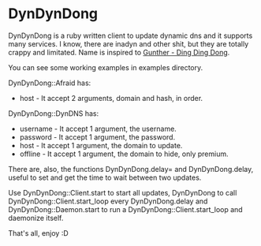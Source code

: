 DynDynDong
==========

DynDynDong is a ruby written client to update dynamic dns and it supports many
services.
I know, there are inadyn and other shit, but they are totally crappy and
limitated.
Name is inspired to [Gunther - Ding Ding Dong](http://www.youtube.com/watch?v=DbYtqAWDF2U).

You can see some working examples in examples directory.

DynDynDong::Afraid has:

  * host - It accept 2 arguments, domain and hash, in order.

DynDynDong::DynDNS has:

  * username  - It accept 1 argument, the username.
  * password  - It accept 1 argument, the password.
  * host      - It accept 1 argument, the domain to update.
  * offline   - It accept 1 argument, the domain to hide, only premium.

There are, also, the functions DynDynDong.delay= and DynDynDong.delay, useful to
set and get the time to wait between two updates.

Use DynDynDong::Client.start to start all updates, DynDynDong to call
DynDynDong::Client.start\_loop every DynDynDong.delay and DynDynDong::Daemon.start
to run a DynDynDong::Client.start\_loop and daemonize itself.

That's all, enjoy :D
